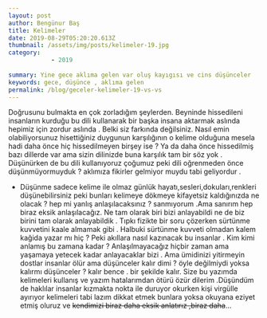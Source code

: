 ```yaml
---
layout: post
author: Bengünur Baş
title: Kelimeler 
date: 2019-08-29T05:20:20.613Z 
thumbnail: /assets/img/posts/kelimeler-19.jpg
category: 
            - 2019
            
summary: Yine gece aklıma gelen var oluş kayıgısı ve cins düşünceler   
keywords: gece, düşünce , aklıma gelen 
permalink: /blog/geceler-kelimeler-19-vs-vs
---
```

Doğrusunu bulmakta en çok zorladığım şeylerden. Beyninde hissedileni insanların kurduğu bu dili kullanarak bir başka insana aktarmak aslında hepimiz için zordur aslında . Belki siz farkında değilsiniz. Nasıl emin olabiliyorsunuz hisettiğiniz duygunun karşılığının o kelime olduğuna mesela hadi daha önce hiç hissedilmeyen birşey ise ? Ya da daha önce hissedilmiş bazı dillerde var ama sizin dilinizde buna karşılık tam bir söz yok . Düşünürken de bu dili kullanıyoruz çoğumuz peki dili oğrenmeden önce düşünmüyormuyduk ? aklımıza fikirler gelmiyor muydu tabi geliyordur .
 - Düşünme sadece kelime ile olmaz günlük hayatı,sesleri,dokuları,renkleri düşünebilirsiniz peki bunları kelimeye dökmeye kifayetsiz kaldığınızda ne olacak ? hep mi yanlış anlaşılacaksınız ? sanmıyorum .Ama sanırım hep biraz eksik anlaşılacağız. Ne tam olarak biri bizi anlayabildi ne de biz birini tam olarak anlayabildik . Tıpkı fizikte bir soru çözerken sürtünme kuvvetini kaale almamak gibi . Halbuki sürtünme kuvveti olmadan kalem kağida yazar mı hiç ? Peki akıllara nasıl kazınacak bu insanlar . Kim kimi anlamış bu zamana kadar ? Anlaşılmayacağız hiçbir zaman ama yaşamaya yetecek kadar anlayacaklar bizi . Ama ümidinizi yitirmeyin dostlar insanlar ölür ama düşünceler kalır dimi ? öyle değilmiydi yoksa kalırmı düşünceler ? kalır bence . bir şekilde kalır. Size bu yazımda kelimeleri kullanış ve yazım hatalarımdan ötürü özür dilerim .Düşündüm de haklılar insanlar kızmakta nokta ile duruyor okurken kişi virgülle ayırıyor kelimeleri tabi lazım dikkat etmek bunlara yoksa okuyana eziyet etmiş oluruz ve ~~kendimizi biraz daha eksik anlatırız ,biraz daha~~...  